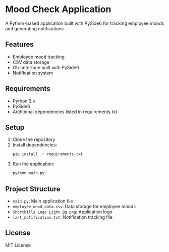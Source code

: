 # Mood Check Application

A Python-based application built with PySide6 for tracking employee moods and generating notifications.

## Features

- Employee mood tracking
- CSV data storage
- GUI interface built with PySide6
- Notification system

## Requirements

- Python 3.x
- PySide6
- Additional dependencies listed in requirements.txt

## Setup

1. Clone the repository
2. Install dependencies:
   ```bash
   pip install -r requirements.txt
   ```
3. Run the application:
   ```bash
   python main.py
   ```

## Project Structure

- `main.py`: Main application file
- `employee_mood_data.csv`: Data storage for employee moods
- `Shorthills Logo Light Bg.png`: Application logo
- `last_notification.txt`: Notification tracking file

## License

MIT License 